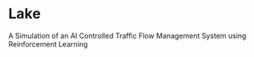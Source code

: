 # Lake
 A Simulation of an AI Controlled Traffic Flow Management System using Reinforcement Learning
